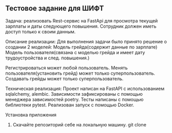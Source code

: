 ## Тестовое задание для ШИФТ
Задача: реализовать Rest-сервис на FastApi для просмотра текущей зарплаты и даты следующего повышения.
Сотрудник должен иметь доступ только к своим данным.

Описание реализации:
Для выполнения задачи было принято решение о создании 2 моделей:
Модель грейда(содержит данные по зарплате)
Модель пользователя(связана с моделью грейда и имеет дату трудоустройства и след. повышения.)

Регистрироваться может любой пользователь.
Менять пользователя(установить грейд) может только суперпользователь.
Создавать грейды может только суперпользователь. 

Техническая реализация:
Проект написан на FastAPI с использованием sqlalchemy, alembic.
Зависимости зафиксированы с помощью менеджера зависимостей poetry.
Тесты написаны с помощью библиотеки pytest.
Реализован запуск с помощью Docker. 

Установка приложения
1. Скачайте репозиторий себе на локальную машину.
git clone 
